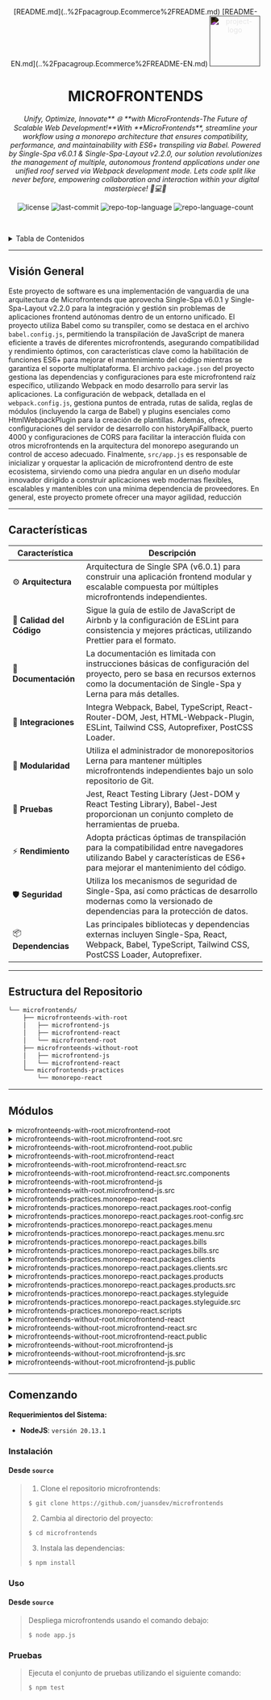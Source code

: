 <p align="center">[README.md](..%2Fpacagroup.Ecommerce%2FREADME.md)
[README-EN.md](..%2Fpacagroup.Ecommerce%2FREADME-EN.md)
  <img src="https://simpleicons.org/icons/react.svg" style="filter: invert(1)" width="100" alt="project-logo">
</p>
<p align="center">
    <h1 align="center">MICROFRONTENDS</h1>
</p>
<p align="center">
    <em>Unify, Optimize, Innovate** 🌐 **with MicroFrontends-The Future of Scalable Web Development!**With **MicroFrontends**, streamline your workflow using a monorepo architecture that ensures compatibility, performance, and maintainability with ES6+ transpiling via Babel. Powered by Single-Spa v6.0.1 & Single-Spa-Layout v2.2.0, our solution revolutionizes the management of multiple, autonomous frontend applications under one unified roof served via Webpack development mode. Lets code split like never before, empowering collaboration and interaction within your digital masterpiece! 🚀💻🚀</em>
</p>
<p align="center">
	<img src="https://img.shields.io/github/license/juansdev/microfrontends?style=default&logo=opensourceinitiative&logoColor=white&color=0080ff" alt="license">
	<img src="https://img.shields.io/github/last-commit/juansdev/microfrontends?style=default&logo=git&logoColor=white&color=0080ff" alt="last-commit">
	<img src="https://img.shields.io/github/languages/top/juansdev/microfrontends?style=default&color=0080ff" alt="repo-top-language">
	<img src="https://img.shields.io/github/languages/count/juansdev/microfrontends?style=default&color=0080ff" alt="repo-language-count">
<p>
<p align="center">
	<!-- default option, no dependency badges. -->
</p>

<br><!-- TABLE OF CONTENTS -->
<details>
  <summary>Tabla de Contenidos</summary><br>

- [ Visión General](#-visión-general)
- [ Características](#-características)
- [ Estructura del Repositorio](#-estructura-del-repositorio)
- [ Módulos](#-módulos)
- [ Comenzando](#-comenzando)
    - [ Instalación](#-instalación)
    - [ Uso](#-uso)
    - [ Pruebas](#-pruebas)
</details>
<hr>

##  Visión General

Este proyecto de software es una implementación de vanguardia de una arquitectura de Microfrontends que aprovecha Single-Spa v6.0.1 y Single-Spa-Layout v2.2.0 para la integración y gestión sin problemas de aplicaciones frontend autónomas dentro de un entorno unificado. El proyecto utiliza Babel como su transpiler, como se destaca en el archivo `babel.config.js`, permitiendo la transpilación de JavaScript de manera eficiente a través de diferentes microfrontends, asegurando compatibilidad y rendimiento óptimos, con características clave como la habilitación de funciones ES6+ para mejorar el mantenimiento del código mientras se garantiza el soporte multiplataforma. El archivo `package.json` del proyecto gestiona las dependencias y configuraciones para este microfrontend raíz específico, utilizando Webpack en modo desarrollo para servir las aplicaciones. La configuración de webpack, detallada en el `webpack.config.js`, gestiona puntos de entrada, rutas de salida, reglas de módulos (incluyendo la carga de Babel) y plugins esenciales como HtmlWebpackPlugin para la creación de plantillas. Además, ofrece configuraciones del servidor de desarrollo con historyApiFallback, puerto 4000 y configuraciones de CORS para facilitar la interacción fluida con otros microfrontends en la arquitectura del monorepo asegurando un control de acceso adecuado. Finalmente, `src/app.js` es responsable de inicializar y orquestar la aplicación de microfrontend dentro de este ecosistema, sirviendo como una piedra angular en un diseño modular innovador dirigido a construir aplicaciones web modernas flexibles, escalables y mantenibles con una mínima dependencia de proveedores. En general, este proyecto promete ofrecer una mayor agilidad, reducción

---

##  Características

| Característica     | Descripción                                                                                                                         |
|-------------------|-------------------------------------------------------------------------------------------------------------------------------------|
| ⚙️ **Arquitectura** | Arquitectura de Single SPA (v6.0.1) para construir una aplicación frontend modular y escalable compuesta por múltiples microfrontends independientes. |
| 🔩 **Calidad del Código** | Sigue la guía de estilo de JavaScript de Airbnb y la configuración de ESLint para consistencia y mejores prácticas, utilizando Prettier para el formato. |
| 📄 **Documentación** | La documentación es limitada con instrucciones básicas de configuración del proyecto, pero se basa en recursos externos como la documentación de Single-Spa y Lerna para más detalles. |
| 🔌 **Integraciones** | Integra Webpack, Babel, TypeScript, React-Router-DOM, Jest, HTML-Webpack-Plugin, ESLint, Tailwind CSS, Autoprefixer, PostCSS Loader. |
| 🧩 **Modularidad**  | Utiliza el administrador de monorepositorios Lerna para mantener múltiples microfrontends independientes bajo un solo repositorio de Git. |
| 🧪 **Pruebas**     | Jest, React Testing Library (Jest-DOM y React Testing Library), Babel-Jest proporcionan un conjunto completo de herramientas de prueba. |
| ⚡️ **Rendimiento** | Adopta prácticas óptimas de transpilación para la compatibilidad entre navegadores utilizando Babel y características de ES6+ para mejorar el mantenimiento del código. |
| 🛡️ **Seguridad**   | Utiliza los mecanismos de seguridad de Single-Spa, así como prácticas de desarrollo modernas como la versionado de dependencias para la protección de datos. |
| 📦 **Dependencias** | Las principales bibliotecas y dependencias externas incluyen Single-Spa, React, Webpack, Babel, TypeScript, Tailwind CSS, PostCSS Loader, Autoprefixer. |

---

##  Estructura del Repositorio

```sh
└── microfrontends/
    ├── microfronteends-with-root
    │   ├── microfrontend-js
    │   ├── microfrontend-react
    │   └── microfrontend-root
    ├── microfronteends-without-root
    │   ├── microfrontend-js
    │   └── microfrontend-react
    └── microfrontends-practices
        └── monorepo-react
```

---

##  Módulos

<details closed><summary>microfronteends-with-root.microfrontend-root</summary>

| Archivo                                                                                                                                        | Resumen                                                                                                                                                                                                                                                                                                                                                                                                                                                                                  |
| ---                                                                                                                                            | ---                                                                                                                                                                                                                                                                                                                                                                                                                                                                                      |
| [babel.config.js](https://github.com/juansdev/microfrontends/blob/master/microfronteends-with-root/microfrontend-root/babel.config.js)         | Optimiza y estandariza la transpilación de JavaScript en diferentes microfrontends, garantizando compatibilidad y rendimiento óptimo. Característica clave: habilita funciones ES6+, mejorando la mantenibilidad del código y asegurando compatibilidad entre navegadores.                                                                                                                                                                                                                                         |
| [package.json](https://github.com/juansdev/microfrontends/blob/master/microfronteends-with-root/microfrontend-root/package.json)               | Implementación de Single-Spa v6.0.1 y Single-Spa-Layout v2.2.0 para gestionar múltiples aplicaciones frontend autónomas en un entorno unificado, servidas a través de Webpack en modo desarrollo.                                                                                                                                                                                                                                                                                                   |
| [webpack.config.js](https://github.com/juansdev/microfrontends/blob/master/microfronteends-with-root/microfrontend-root/webpack.config.js)     | Configura webpack para un microfrontend con root usando JavaScript. Promueve la división de código gestionando el punto de entrada, la ruta de salida, las reglas del módulo (incluyendo la carga de Babel) y plugins como HtmlWebpackPlugin para la creación de plantillas. Utiliza la biblioteca externa single-spa. Proporciona configuraciones del servidor de desarrollo (historyApiFallback, puerto 4000 y configuración de CORS). Facilita la interacción fluida con otros microfrontends en la arquitectura monorepo asegurando el control adecuado de acceso. |

</details>

<details closed><summary>microfronteends-with-root.microfrontend-root.src</summary>

| Archivo                                                                                                                   | Resumen                                                                                                                                                                                                                                                                                                                                                    |
| ---                                                                                                                       | ---                                                                                                                                                                                                                                                                                                                                                        |
| [app.js](https://github.com/juansdev/microfrontends/blob/master/microfronteends-with-root/microfrontend-root/src/app.js)  | En esta arquitectura de microfrontends, el microfrontend-root inicializa su aplicación ensamblando sus partes constituyentes. El archivo app.js orquesta el registro y la carga de microaplicaciones secundarias (por ejemplo, microfrontend-js, microfrontend-react) utilizando Single-Spa y su diseño, asegurando una experiencia de integración y renderizado fluida. |

</details>

<details closed><summary>microfronteends-with-root.microfrontend-root.public</summary>

| Archivo                                                                                                                         | Resumen                                                                                                                                                                                                                                                                                                                                                                                                          |
| ---                                                                                                                             | ---                                                                                                                                                                                                                                                                                                                                                                                                              |
| [layout.html](https://github.com/juansdev/microfrontends/blob/master/microfronteends-with-root/microfrontend-root/public/layout.html) | Optimiza la navegación entre microfrontends dentro de una sola aplicación root. Empodera: Habilita la carga de appMicroFrontendJavascript para las rutas /bills y appMicroFrontendReact para las rutas /crm. Proporciona Fallback: Ofrece un mensaje de error cuando no se encuentra una ruta adecuada.                                                                                                                                     |
| [index.html](https://github.com/juansdev/microfrontends/blob/master/microfronteends-with-root/microfrontend-root/public/index.html)   | Inicializa una aplicación Multi-Frontend compuesta utilizando Single-SPA dentro de una estructura monorepo. La plantilla HTML configura las importaciones de systemjs, cargando microfrontends escritos en React y JavaScript a través de sus respectivos scripts principales (microfrontend-react y appMicroFrontendJavascript), con el componente Root renderizado en appMicroFrontendRoot, permitiendo una interacción fluida entre microservicios separados. |

</details>

<details closed><summary>microfronteends-with-root.microfrontend-react</summary>

| Archivo                                                                                                                                            | Resumen                                                                                                                                                                                                                                                                                                                                                                          |
| ---                                                                                                                                                 | ---                                                                                                                                                                                                                                                                                                                                                                              |
| [babel.config.js](https://github.com/juansdev/microfrontends/blob/master/microfronteends-with-root/microfrontend-react/babel.config.js)             | Configura Babel para el microfrontend-react, optimizándolo tanto para el entorno como para el uso de React dentro de la arquitectura monorepo. Esta configuración garantiza una compatibilidad fluida entre el microfrontend-react y otros componentes dentro del espacio de proyecto unificado.                                                                                                            |
| [package.json](https://github.com/juansdev/microfrontends/blob/master/microfronteends-with-root/microfrontend-react/package.json)                   | Construye y ejecuta una aplicación microfrontend con React que utiliza Single-Spa, Single-Spa-React y React Router DOM para construir y navegar a través de múltiples componentes React autónomos y escalables dentro de una sola aplicación root en el directorio Microfrontends With Root de nuestro repositorio.                                                                        |
| [webpack.config.js](https://github.com/juansdev/microfrontends/blob/master/microfronteends-with-root/microfrontend-react/webpack.config.js)         | En este repositorio microfrontends-with-root/microfrontend-react, se optimiza una configuración de Webpack (webpack.config.js). Configura el punto de entrada del proyecto, la ubicación de salida y libraryTarget como sistema. También integra la carga de componentes, transpilación con Babel, carga de CSS y configuración del servidor para crear una aplicación modular React dentro de la arquitectura monorepo. |

</details>

<details closed><summary>microfronteends-with-root.microfrontend-react.src</summary>

| Archivo                                                                                                                            | Resumen                                                                                                                                                                                                                                                                                                    |
| ---                                                                                                                                | ---                                                                                                                                                                                                                                                                                                        |
| [style.css](https://github.com/juansdev/microfrontends/blob/master/microfronteends-with-root/microfrontend-react/src/style.css)    | Estilos de paneles CRI-verde cruciales en microfrontends React, armonizando el diseño dentro de la arquitectura raíz del proyecto.                                                                                                                                                                         |
| [Root.jsx](https://github.com/juansdev/microfrontends/blob/master/microfronteends-with-root/microfrontend-react/src/Root.jsx)      | Incorpora la arquitectura React dentro de un entorno root compartido para MicroFrontends. Proporciona navegación y gestión para tres componentes separados (Panel, Client, Search) específicos del módulo CRM, aprovechando funcionalidades de JavaScript mediante la integración con un módulo JavaScript complementario. |
| [app.js](https://github.com/juansdev/microfrontends/blob/master/microfronteends-with-root/microfrontend-react/src/app.js)          | Facilita microfrontends con root para aplicaciones React dentro de un repositorio compartido. Utiliza Single SPA para inicializar y gestionar dinámicamente componentes utilizando el componente Root especificado mientras captura y presenta errores de manera elegante, fomentando una arquitectura de software flexible y modular.           |

</details>

<details closed><summary>microfronteends-with-root.microfrontend-react.src.components</summary>

| Archivo                                                                                                                                                           | Resumen                                                                                                                                                                                                                                                                                                                                                                     |
| ---                                                                                                                                                               | ---                                                                                                                                                                                                                                                                                                                                                                         |
| [componentClient.jsx](https://github.com/juansdev/microfrontends/blob/master/microfronteends-with-root/microfrontend-react/src/components/componentClient.jsx)    | Potencia aplicaciones React dentro de la estructura de MicroFrontends con un componente reutilizable. La exportación componentClient sirve como bloque de construcción para componentes del lado del cliente en múltiples microservicios, fomentando la comunicación e interacción fluida.                                                                                                                |
| [componentPanel.jsx](https://github.com/juansdev/microfrontends/blob/master/microfronteends-with-root/microfrontend-react/src/components/componentPanel.jsx)      | Microfrontend basado en React con Root (microfronteends-with-root/microfrontend-react). Mejora la interfaz de usuario con el Componente Panel (componentPanel()), un bloque de construcción dentro de la arquitectura de diseño de microfrontends padre, fomentando la escalabilidad modular y la integración optimizada.                                                                             |
| [componentSearch.jsx](https://github.com/juansdev/microfrontends/blob/master/microfronteends-with-root/microfrontend-react/src/components/componentSearch.jsx)    | Acelera la funcionalidad de búsqueda para la interfaz de usuario de un microfrontend utilizando React. En la arquitectura microfrontends-with-root, este componente simple contribuye a proporcionar interacciones fluidas entre las subcomponentes microfrontend-js y microfrontend-react, mejorando la eficiencia general en nuestra estructura de aplicación frontend modular. |

</details>

<details closed><summary>microfronteends-with-root.microfrontend-js</summary>

| Archivo                                                                                                                                         | Resumen                                                                                                                                                                                                                                                                                                  |
| ---                                                                                                                                              | ---                                                                                                                                                                                                                                                                                                      |
| [babel.config.js](https://github.com/juansdev/microfrontends/blob/master/microfronteends-with-root/microfrontend-js/babel.config.js)            | Configura Babel para microfrontend-js en el proyecto `microfronteends-with-root`, asegurando compatibilidad con diversos entornos de navegador mediante el uso de preset env. Optimiza y transforma el código JavaScript antes de ser empaquetado o servido.                                                             |
| [package.json](https://github.com/juansdev/microfrontends/blob/master/microfronteends-with-root/microfrontend-js/package.json)                  | Compila y sirve el microservicio microfrontend-js dentro de una arquitectura multifrontend utilizando Webpack, Single-SPA y herramientas de desarrollo relacionadas. Asegura una integración fluida con otros servicios frontend, facilitando el desarrollo de aplicaciones modulares en una configuración root habilitada.                  |
| [webpack.config.js](https://github.com/juans

dev/microfrontends/blob/master/microfronteends-with-root/microfrontend-js/webpack.config.js)        | Microfrontend-JS dentro de la Arquitectura Rooted. Garantiza una creación fluida de paquetes JavaScript, mediante Babel-Loader, para la entrada de la aplicación en src/app.js. Externaliza la dependencia single-spa y soporta el acceso cross-origin. Sirve la salida empaquetada desde la carpeta dist en el puerto 4001 con History Fallback habilitado. |

</details>

<details closed><summary>microfronteends-with-root.microfrontend-js.src</summary>

| Archivo                                                                                                                     | Resumen                                                                                                                                                                                                                                                                                                        |
| ---                                                                                                                         | ---                                                                                                                                                                                                                                                                                                            |
| [app.js](https://github.com/juansdev/microfrontends/blob/master/microfronteends-with-root/microfrontend-js/src/app.js)      | Gestiona y renderiza un microfrontend utilizando JavaScript dentro de una aplicación root en una arquitectura multi-microfrontends. Proporciona una función de inicio y de montaje/desmontaje para facilitar la comunicación entre el contenedor y el componente incrustado, así como una función separada que calcula cuadrados. |

</details>

<details closed><summary>microfrontends-practices.monorepo-react</summary>

| Archivo                                                                                                                       | Resumen                                                                                                                                                                                                                                                                                                                                                                                  |
| ---                                                                                                                           | ---                                                                                                                                                                                                                                                                                                                                                                                      |
| [lerna.json](https://github.com/juansdev/microfrontends/blob/master/microfrontends-practices/monorepo-react/lerna.json)      | Potencia **monorepo-react** implementando la gestión del flujo de trabajo con Lerna. Esto fomenta la escalabilidad del proyecto y el manejo eficiente de dependencias dentro de este repositorio único, asegurando consistencia en múltiples proyectos de microfrontends como microfrontend-js, microfrontend-react y más.                                                                                      |
| [package.json](https://github.com/juansdev/microfrontends/blob/master/microfrontends-practices/monorepo-react/package.json)  | Este paquete `monorepo-react` supervisa múltiples microfrontends React dentro de un entorno compartido en el repositorio principal, asegurando una coordinación y escalabilidad sin problemas. Lerna gestiona las dependencias y facilita la configuración optimizada. Las funciones clave incluyen iniciar el servidor de desarrollo mediante el script start y gestionar la arquitectura general con el script architecture. |

</details>

<details closed><summary>microfrontends-practices.monorepo-react.packages.root-config</summary>

| Archivo                                                                                                                                                        | Resumen                                                                                                                                                                                                                                                                                                                                                                                                        |
| ---                                                                                                                                                             | ---                                                                                                                                                                                                                                                                                                                                                                                                            |
| [package.json](https://github.com/juansdev/microfrontends/blob/master/microfrontends-practices/monorepo-react/packages/root-config/package.json)               | En el repositorio `microfrontends-practices`, el paquete root config para `monorepo-react` está configurado con webpack, Babel y TypeScript. Esto permite la configuración lista para producción necesaria para ejecutar un Micro Frontend Root utilizando Single SPA, mejorando la escalabilidad y modularidad de los proyectos.                                                                                                    |
| [.prettierignore](https://github.com/juansdev/microfrontends/blob/master/microfrontends-practices/monorepo-react/packages/root-config/.prettierignore)         | Esta configuración del paquete `monorepo-react` en el repositorio garantiza la consistencia al ignorar ciertos archivos durante el formato de código (`.prettierignore`). También gestiona dependencias a través de `yarn.lock`, `package-lock.json` y `pnpm-lock.yaml`. Además, contiene una `LICENSE`, registros de errores y maneja archivos de plantilla como EJS, carpetas dist, informes de cobertura y artefactos generados. |
| [babel.config.json](https://github.com/juansdev/microfrontends/blob/master/microfrontends-practices/monorepo-react/packages/root-config/babel.config.json)     | Configura Babel para proyectos TypeScript dentro del paquete monorepo-react en la carpeta microfrontends-practices. Al optimizar el proceso de transformación de JavaScript, esta configuración garantiza un desarrollo consistente en diferentes entornos, mejorando la calidad general del software.                                                                                                                           |
| [tsconfig.json](https://github.com/juansdev/microfrontends/blob/master/microfrontends-practices/monorepo-react/packages/root-config/tsconfig.json)             | Configura la raíz de microfrontend en el proyecto monorepo React. El archivo `tsconfig.json` mapea las fuentes esenciales (por ejemplo, `sales-root-config.ts`) para compilar, extiende configuraciones estándar y excluye archivos de prueba para una experiencia de desarrollo más fluida dentro de la arquitectura unificada del proyecto.                                                                                                                     |
| [webpack.config.js](https://github.com/juansdev/microfrontends/blob/master/microfrontends-practices/monorepo-react/packages/root-config/webpack.config.js)     | Personaliza la configuración de webpack para el microfrontend-react que aprovecha la arquitectura SingleSpa. La configuración mejora la plantilla index.ejs del proyecto basada en variables de entorno y genera los metadatos esenciales requeridos por el sistema más grande, facilitando la integración sin problemas dentro de la aplicación monolítica.                                                                                |
| [.eslintrc](https://github.com/juansdev/microfrontends/blob/master/microfrontends-practices/monorepo-react/packages/root-config/.eslintrc)                     | En el proyecto monorepo-react, este archivo de configuración ESLint optimiza las prácticas de codificación dentro del paquete root. Hace cumplir reglas esenciales de TypeScript y sigue las pautas de formato de Prettier, garantizando una estructura de código consistente en todo el proyecto para mejorar la mantenibilidad y colaboración.                                                                                                  |

</details>

<details closed><summary>microfrontends-practices.monorepo-react.packages.root-config.src</summary>

| Archivo                                                                                                                                                                          | Resumen                                                                                                                                                                                                                                                                                                                         |
| ---                                                                                                                                                                              | ---                                                                                                                                                                                                                                                                                                                             |
| [microfrontend-layout.html](https://github.com/juansdev/microfrontends/blob/master/microfrontends-practices/monorepo-react/packages/root-config/src/microfrontend-layout.html)    | Gestiona el diseño para una aplicación de ventas basada en micro frontends construida con arquitectura de monorepo. Esta plantilla HTML configura múltiples módulos (@sales/menu, @sales/clients, @sales/bills y @sales/products) para la navegación y visualización de contenido dentro de una estructura de Single Spa Router.                                    |
| [index.ejs](https://github.com/juansdev/microfrontends/blob/master/microfrontends-practices/monorepo-react/packages/root-config/src/index.ejs)                                   | Configura un monorepo basado en React para construir micro frontends de múltiples raíces. Esta plantilla inicializa recursos clave incluyendo la estructura HTML, política CSP, mapas de importación y scripting de systemJS para una carga eficiente de la aplicación y adaptación del entorno de ejecución.                                                        |
| [sales-root-config.ts](https://github.com/juansdev/microfrontends/blob/master/microfrontends-practices/monorepo-react/packages/root-config/src/sales-root-config.ts)             | En este archivo, iniciamos y gestionamos micro frontends dentro de un solo proyecto React, adhiriéndonos a la estructura de monorepo. Utiliza la biblioteca single-spa para registrar, activar y conectar varias micro aplicaciones con sus respectivas rutas en un diseño compartido, mejorando la flexibilidad y mantenibilidad de la aplicación.                        |
| [declarations.d.ts](https://github.com/juansdev/microfrontends/blob/master/microfrontends-practices/monorepo-react/packages/root-config/src/declarations.d.ts)                   | Las declaraciones de TypeScript en `monorepo-react/packages/root-config/src/declarations.d.ts` permiten la integración sin problemas de varios tipos de medios (HTML, imágenes y SVGs) dentro del monorepo, promoviendo la flexibilidad y modularidad a lo largo de las prácticas de micro frontends en la arquitectura del proyecto.                                     |

</details>

<details closed><summary>microfrontends-practices.monorepo-react.packages.menu</summary>

| Archivo                                                                                                                                                 | Resumen                                                                                                                                                                                                                                                                                                                                                                                    |
| ---                                                                                                                                                     | ---                                                                                                                                                                                                                                                                                                                                                                                        |
| [package.json](https://github.com/juansdev/microfrontends/blob/master/microfrontends-practices/monorepo-react/packages/menu/package.json)               | En el proyecto `microfrontends-practices/monorepo-react`, el archivo `package.json` para el paquete del menú configura varios scripts de construcción y desarrollo para su aplicación React. Soporta Webpack, Babel, TypeScript, ESLint, pruebas con Jest y formateo de código con Prettier. Este paquete utiliza Single-Spa React para funcionar como un microfrontend independiente.                                   |
| [jest.config.js](https://github.com/juansdev/microfrontends/blob/master/microfrontends-practices/monorepo-react/packages/menu/jest.config.js)           | La configuración de `microfrontends-practices/monorepo-react/packages/menu/jest.config.js` establece el entorno de pruebas para los componentes React, utilizando Jest y Babel-Jest transformer, asegurando pruebas consistentes y eficientes dentro de la arquitectura de microfrontend.                                                                                                          |
| [.prettierignore](https://github.com/juansdev/microfrontends/blob/master/microfrontends-practices/monorepo-react/packages/menu/.prettierignore)         | Este paquete `monorepo-react` dentro del repositorio `microfrontends-practices` asegura un estilo de código consistente en todo el proyecto, utilizando Prettier con su archivo de exclusión específico, gestionando dependencias (`yarn.lock`, `package-lock.json`, `pnpm-lock.yaml`) y manejando registros de errores durante las instalaciones. Además, compila el código (carpeta `dist`) y proporciona informes de cobertura de pruebas. |
| [babel.config.json](https://github.com/juansdev/microfrontends/blob/master/microfrontends-practices/monorepo-react/packages/menu/babel.config.json)     | Unifica las transformaciones del entorno de TypeScript y React para una compilación consistente. Habilita ES Modules para importaciones más limpias entre paquetes e introduce ajustes para objetivos de prueba que se ejecutan en el nodo actual.                                                                                                                                                                              |
| [tsconfig.json](https://github.com/juansdev/microfrontends/blob/master/microfrontends-practices/monorepo-react/packages/menu/tsconfig.json)             | Configura un paquete de microfrontend basado en React en la arquitectura de monorepo, optimizado para la implementación de single-spa. El `tsconfig.json` proporcionado se centra en el componente de menú (sales-menu.tsx) para asegurar una compilación eficiente y una estructura de distribución adecuada, apoyando el desarrollo colaborativo y escalable de React.                                                           |
| [webpack.config.js](https://github.com/juansdev/microfrontends/blob/master/microfrontends-practices/monorepo-react/packages/menu/webpack.config.js)     | Simplifica la configuración para el microfrontend de Sales Menu en el proyecto monorepo-React. Esta configuración de webpack permite que el servicio opere de manera independiente a través de Single SPA y de manera segura a través de HTTPS en el puerto 5003. Las dependencias externas están aisladas, asegurando una interoperabilidad limpia con otros módulos.                                                   |
| [.eslintrc](https://github.com/juansdev/microfrontends/blob/master/microfrontends-practices/monorepo-react/packages/menu/.eslintrc)                     | Optimiza la calidad del código dentro del paquete monorepo-react del repositorio microfrontends-practices. Este archivo de configuración asegura la adherencia a estándares cruciales de React y TypeScript mediante la extensión de linters existentes, promoviendo prácticas de codificación mantenibles y consistentes en todo el proyecto.                                                |

</details>

<details closed><summary>microfrontends-practices.monorepo-react.packages.menu.src</summary>

| Archivo                                                                                                                                                                 | Resumen                                                                                                                                                                                                                                                                                                                                                                                                                                                       |
| ---                                                                                                                                                                     | ---                                                                                                                                                                                                                                                                                                                                                                                                                                                           |
| [sales-menu.tsx](https://github.com/juansdev/microfrontends/blob/master/microfrontends-practices/monorepo-react/packages/menu/src/sales-menu.tsx)                       | En el proyecto monolítico React monorepo-react, este archivo TypeScript exporta una configuración para un microfrontend llamado sales-menu. La implementación utiliza la biblioteca Single SPA React, creando un punto de entrada para un componente UI reutilizable, componible y manejable de forma independiente que se integra en la aplicación más grande. Esta arquitectura permite un desarrollo simplificado de microfrontends individuales sin comprometer la modularidad o escalabilidad.  |
| [root.component.tsx](https://github.com/juansdev/microfrontends/blob/master/microfrontends-practices/monorepo-react/packages/menu/src/root.component.tsx)               | En el proyecto monorepo-react del repositorio microfrontends-practices, el archivo root.component.tsx sirve como contenedor para componentes individuales. Valida y monta cada componente pasado, asegurando una integración sin problemas dentro de la arquitectura de la aplicación más grande, devolviendo props.name is mounted! como mensaje de visualización.                                                                                                                                       |
| [root.component.test.tsx](https://github.com/juansdev/microfrontends/blob/master/microfrontends-practices/monorepo-react/packages/menu/src/root.component.test.tsx)     | En el proyecto monorepo-react dentro de la carpeta microfrontends-practices, este archivo de prueba verifica el componente Root en el paquete de menú. Afirma que cuando se renderiza el componente Root, se agrega correctamente su nombre al documento, asegurando una integración adecuada con la arquitectura más grande de microfrontends.                                                                                                                                                          |
| [declarations.d.ts](https://github.com/juansdev/microfrontends/blob/master/microfrontends-practices/monorepo-react/packages/menu/src/declarations.d.ts)                 | En el proyecto `monorepo-react`, este archivo TypeScript define tipos para varios formatos de imágenes y HTML, permitiendo la fácil importación de estos activos como cadenas. Esto promueve la reutilización y la modularidad dentro de la arquitectura del repositorio más grande.                                                                                                                                                                             |

</details>

<details closed><summary>microfrontends-practices.monorepo-react.packages.bills</summary>

| Archivo                                                                                                                                                 | Resumen                                                                                                                                                                                                                                                                                                                                                                                                                       |
| ---                                                                                                                                                      | ---                                                                                                                                                                                                                                                                                                                                                                                                                           |
| [package.json](https://github.com/juansdev/microfrontends/blob/master/microfrontends-practices/monorepo-react/packages/bills/package.json)               | Gestiona la aplicación React dentro de monorepo-React, proporcionando funcionalidad de facturación de ventas. Mejora el rendimiento con scripts de construcción de Webpack para múltiples entornos, incluyendo modos de producción y desarrollo. Utiliza TypeScript para asegurar una tipificación fuerte en todo su ecosistema de dependencias, facilitando una integración sin problemas en arquitecturas más grandes de Single-Spa.                                                                    |
| [jest.config.js](https://github.com/juansdev/microfrontends/blob/master/microfrontends-practices/monore

po-react/packages/bills/jest.config.js)           | Configura el entorno de pruebas para la aplicación de facturación dentro del proyecto monorepo-react, utilizando Jest. Permite la prueba de componentes React y el manejo de activos como imágenes SVG, asegurando la calidad del código y la funcionalidad en la arquitectura de microfrontend más grande.                                                                                                                                                          |
| [.prettierignore](https://github.com/juansdev/microfrontends/blob/master/microfrontends-practices/monorepo-react/packages/bills/.prettierignore)         | Este archivo `prettierignore` en el paquete de facturación de monorepo-react asegura la adherencia a prácticas de formateo de código consistente, gestionando excepciones específicas como archivos de dependencias (`yarn.lock`, `package-lock.json`) y salidas de compilación (`dist/`). Facilita un desarrollo más limpio y coherente en todo el proyecto de microfrontends, proporcionando informes claros y registros de errores.                                           |
| [babel.config.json](https://github.com/juansdev/microfrontends/blob/master/microfrontends-practices/monorepo-react/packages/bills/babel.config.json)     | Facilita la configuración de la aplicación de facturación en `monorepo-react`. Admite la compilación de JavaScript moderno y JSX con compatibilidad de navegador optimizada, permitiendo una integración fluida con el ecosistema de Single-Spa y asegurando la interoperabilidad en múltiples micro frontends.                                                                                                                                                  |
| [tsconfig.json](https://github.com/juansdev/microfrontends/blob/master/microfrontends-practices/monorepo-react/packages/bills/tsconfig.json)             | Optimiza la configuración TypeScript para el componente de facturación en el monorepo-react. Permite una integración sin problemas con otros micro frontends mediante single-spa, definiendo rutas de compilación específicas y configurando la estructura del proyecto para una implementación eficiente.                                                                                                                                                        |
| [webpack.config.js](https://github.com/juansdev/microfrontends/blob/master/microfrontends-practices/monorepo-react/packages/bills/webpack.config.js)     | Simplifica la configuración de la aplicación de facturación dentro del monorepo-react, asegurando una integración limpia con otras micro aplicaciones. Utiliza Single-Spa y Webpack Module Federation para exponer los microfrontends de manera eficiente, gestionando las dependencias externas y optimizando el rendimiento y la seguridad de la aplicación.                                                                                                   |
| [.eslintrc](https://github.com/juansdev/microfrontends/blob/master/microfrontends-practices/monorepo-react/packages/bills/.eslintrc)                     | Configura ESLint para el paquete de facturación dentro del monorepo-react. Extiende las reglas de linters recomendadas para React y TypeScript, asegurando un estilo de código limpio y consistente, mejorando la calidad del código y facilitando la colaboración dentro del proyecto de microfrontends.                                                                                                                |

</details>

<details closed><summary>microfrontends-practices.monorepo-react.packages.bills.src</summary>

| Archivo                                                                                                                                                                         | Resumen                                                                                                                                                                                                                                                                                                                                                                     |
| ---                                                                                                                                                                             | ---                                                                                                                                                                                                                                                                                                                                                                         |
| [sales-bills.tsx](https://github.com/juansdev/microfrontends/blob/master/microfrontends-practices/monorepo-react/packages/bills/src/sales-bills.tsx)                            | Este archivo exporta una configuración para un microfrontend de ventas llamado `sales-bills` dentro del proyecto monorepo-react. Implementa la biblioteca Single SPA React para crear un componente UI independiente y componible, mejorando la modularidad y mantenibilidad de la aplicación más grande.                                                                                                            |
| [root.component.tsx](https://github.com/juansdev/microfrontends/blob/master/microfrontends-practices/monorepo-react/packages/bills/src/root.component.tsx)                      | Sirve como punto de entrada para la aplicación de facturación en el monorepo-react. Implementa y monta componentes de facturación específicos, asegurando su integración adecuada en la arquitectura general de microfrontends, proporcionando una visualización clara con el mensaje: props.name is mounted!.                                                                                                    |
| [root.component.test.tsx](https://github.com/juansdev/microfrontends/blob/master/microfrontends-practices/monorepo-react/packages/bills/src/root.component.test.tsx)            | Verifica que el componente Root de facturación se monte correctamente dentro de la aplicación más grande, asegurando la integración y el funcionamiento adecuados.                                                                                                                                                                                                           |
| [declarations.d.ts](https://github.com/juansdev/microfrontends/blob/master/microfrontends-practices/monorepo-react/packages/bills/src/declarations.d.ts)                        | Define tipos personalizados para recursos HTML y de imágenes utilizados en la aplicación de facturación, facilitando su importación y uso en el proyecto de TypeScript, promoviendo una mayor modularidad y reutilización de componentes.                                                                                                                                  |

</details>

<details closed><summary>microfrontends-practices.monorepo-react.packages.clients</summary>

| Archivo                                                                                                                                                     | Resumen                                                                                                                                                                                                                                                                                                                                                                                    |
| ---                                                                                                                                                         | ---                                                                                                                                                                                                                                                                                                                                                                                        |
| [package.json](https://github.com/juansdev/microfrontends/blob/master/microfrontends-practices/monorepo-react/packages/clients/package.json)               | Facilita el desarrollo y la integración de la aplicación de gestión de clientes en la arquitectura de microfrontends. Define scripts clave para construcción, pruebas y formateo de código, utilizando Webpack, Babel, ESLint y Prettier para asegurar una experiencia de desarrollo cohesiva y mantenible.                                                                                                                        |
| [jest.config.js](https://github.com/juansdev/microfrontends/blob/master/microfrontends-practices/monorepo-react/packages/clients/jest.config.js)           | Configura el entorno de pruebas para la aplicación de clientes en el monorepo-react. Utiliza Jest para ejecutar pruebas de componentes React, asegurando la calidad del código y la funcionalidad dentro de la arquitectura de microfrontend más grande.                                                                                                                                    |
| [.prettierignore](https://github.com/juansdev/microfrontends/blob/master/microfrontends-practices/monorepo-react/packages/clients/.prettierignore)         | Este archivo `prettierignore` en el paquete de gestión de clientes asegura la consistencia en el formateo de código al gestionar excepciones específicas, como archivos de dependencias y salidas de compilación. Facilita un desarrollo más limpio y coherente en todo el proyecto de microfrontends, mejorando la colaboración y mantenibilidad del código.                                       |
| [babel.config.json](https://github.com/juansdev/microfrontends/blob/master/microfrontends-practices/monorepo-react/packages/clients/babel.config.json)     | Proporciona una configuración de Babel para compilar la aplicación de clientes en el monorepo-react. Habilita el soporte para JavaScript moderno y JSX, optimizando la compatibilidad del navegador y permitiendo una integración fluida con otras micro aplicaciones dentro del ecosistema Single-Spa.                                                                                  |
| [tsconfig.json](https://github.com/juansdev/microfrontends/blob/master/microfrontends-practices/monorepo-react/packages/clients/tsconfig.json)             | Configura TypeScript para la aplicación de clientes en el monorepo-react. Define rutas de compilación y configuraciones específicas que aseguran una integración sin problemas con otros micro frontends, mejorando la mantenibilidad y escalabilidad del proyecto.                                                                                                                        |
| [webpack.config.js](https://github.com/juansdev/microfrontends/blob/master/microfrontends-practices/monorepo-react/packages/clients/webpack.config.js)     | Simplifica la configuración de Webpack para la aplicación de clientes en el monorepo-react. Utiliza Single-Spa y Webpack Module Federation para exponer los microfrontends de manera eficiente, gestionando las dependencias externas y optimizando el rendimiento y la seguridad de la aplicación.                                                                                       |
| [.eslintrc](https://github.com/juansdev/microfrontends/blob/master/microfrontends-practices/monorepo-react/packages/clients/.eslintrc)                     | Configura ESLint para el paquete de gestión de clientes dentro del monorepo-react. Extiende las reglas de linters recomendadas para React y TypeScript, asegurando un estilo de código limpio y consistente, mejorando la calidad del código y facilitando la colaboración dentro del proyecto de microfrontends.                                                                        |

</details>

<details closed><summary>microfrontends-practices.monorepo-react.packages.clients.src</summary>

| Archivo                                                                                                                                                                     | Resumen                                                                                                                                                                                                                                                                                                                                                                                     |
| ---                                                                                                                                                                         | ---                                                                                                                                                                                                                                                                                                                                                                                         |
| [root.component.tsx](https://github.com/juansdev/microfrontends/blob/master/microfrontends-practices/monorepo-react/packages/clients/src/root.component.tsx)               | En este componente de React, la función `Root` sirve como contenedor dentro del microfrontend monolítico monorepo-react, parte de nuestro repositorio Microfrontends Practices. Valida y renderiza componentes hijos, indicando su montaje exitoso en la estructura general de la aplicación.                                                                                                             |
| [root.component.test.tsx](https://github.com/juansdev/microfrontends/blob/master/microfrontends-practices/monorepo-react/packages/clients/src/root.component.test.tsx)     | El archivo root.component.test.tsx dentro del paquete monorepo-react sirve para validar el componente Root en acción, asegurando su presencia e integración exitosa en un documento anfitrión en la arquitectura de prácticas de microfrontend de una aplicación React.                                                                                                                       |
| [sales-clients.tsx](https://github.com/juansdev/microfrontends/blob/master/microfrontends-practices/monorepo-react/packages/clients/src/sales-clients.tsx)                  | Desarrolla la gestión de límites de errores para un microfrontend dentro del proyecto monorepo-react. Este archivo asegura un manejo y recuperación graciosa durante los ciclos de vida de la aplicación al personalizar el límite de error raíz.                                                                                                                                        |
| [declarations.d.ts](https://github.com/juansdev/microfrontends/blob/master/microfrontends-practices/monorepo-react/packages/clients/src/declarations.d.ts)                  | En el proyecto `monorepo-react` dentro de `microfrontends-practices`, este archivo de declaración de TypeScript permite la importación y utilización de varios formatos de archivos de imagen y HTML sin necesidad de extensiones de archivo explícitas, agilizando la integración de contenido multimedia a través de los paquetes.                                                     |

</details>

<details closed><summary>microfrontends-practices.monorepo-react.packages.products</summary>

| Archivo                                                                                                                                                                    | Resumen                                                                                                                                                                                                                                                                                                                                                                                    |
| ---                                                                                                                                                                        | ---                                                                                                                                                                                                                                                                                                                                                                                        |
| [package.json](https://github.com/juansdev/microfrontends/blob/master/microfrontends-practices/monorepo-react/packages/products/package.json)                             | Construye un paquete Microfrontend de React llamado products dentro de la arquitectura monorepo. Este microfrontend aprovecha TypeScript y Webpack para agilizar los flujos de trabajo de producción y desarrollo, admitiendo tanto configuraciones de single-spa como autónomas, asegurando la compatibilidad con bibliotecas esenciales como React. Los scripts incluidos promueven las mejores prácticas para linting, pruebas y formateo para mantener la calidad y eficiencia del código. |
| [jest.config.js](https://github.com/juansdev/microfrontends/blob/master/microfrontends-practices/monorepo-react/packages/products/jest.config.js)                         | Mejora las pruebas unitarias para el paquete Products dentro del proyecto monorepo-react en el repositorio microfrontends-practices. Esta configuración optimiza los archivos JavaScript y TypeScript usando Babel, asegura la compatibilidad con el entorno jsdom, mapea las dependencias de los módulos y utiliza los ayudantes de la biblioteca de pruebas para simular el DOM durante las pruebas.                                        |
| [.prettierignore](https://github.com/juansdev/microfrontends/blob/master/microfrontends-practices/monorepo-react/packages/products/.prettierignore)                       | Optimiza el desarrollo del paquete monorepo-react dentro de la carpeta microfrontends-practices al definir archivos excluidos, dependencias de versión y registros de errores usando .gitignore, yarn.lock y yarn-error.log respectivamente. Optimiza el almacenamiento con el directorio dist, la cobertura de pruebas y gestiona los bloqueos de pnpm en el pnpm-lock.yaml. Asegura la consistencia del formato de código a través del archivo .prettierignore.      |
| [babel.config.json](https://github.com/juansdev/microfrontends/blob/master/microfrontends-practices/monorepo-react/packages/products/babel.config.json)                   | Configura la aplicación React basada en TypeScript dentro de la práctica de monorepo de arquitectura de microfrontend. Optimiza para módulos ES, habilita el runtime automático para componentes React y apunta al entorno actual de node para propósitos de prueba. Asegurando un desarrollo, compatibilidad y mantenibilidad sin problemas a través de múltiples microfrontends en esta estructura de repositorio.                          |
| [tsconfig.json](https://github.com/juansdev/microfrontends/blob/master/microfrontends-practices/monorepo-react/packages/products/tsconfig.json)                           | La configuración de código presentada en el archivo `microfrontends-practices/monorepo-react/packages/products/tsconfig.json` agiliza la compilación de TypeScript dentro del microfrontend Products de la aplicación Monorepo React. Esto asegura una generación consistente y eficiente de directorios de JavaScript y declaración para componentes React, enfocándose específicamente en productos de ventas, mejorando la mantenibilidad y escalabilidad del código dentro de la arquitectura de múltiples paquetes. |
| [webpack.config.js](https://github.com/juansdev/microfrontends/blob/master/microfrontends-practices/monorepo-react/packages/products/webpack.config.js)                   | Configura webpack para el microfrontend Products en el proyecto monorepo-react dentro del repositorio microfrontends-practices. Optimiza el servidor de desarrollo (puerto 5004), encapsula las dependencias y genera el archivo main.js en la carpeta dist, siguiendo las directrices de Single SPA React TS del proyecto sales Products.                                                                                           |
| [.eslintrc](https://github.com/juansdev/microfrontends/blob/master/microfrontends-practices/monorepo-react/packages/products/.eslintrc)                                   | Guía la configuración de ESLint para el paquete monorepo-react dentro del microfrontend products, asegurando consistencia y cumplimiento con las mejores prácticas de React/TypeScript. Mejora la eficiencia del desarrollo mientras se adhieren a las recomendaciones de Prettier. Mejora la mantenibilidad de este componente crucial de nuestra estructura de repositorio modular.                                                                                                                                     |

</details>

<details closed><summary>microfrontends-practices.monorepo-react.packages.products.src</summary>

| Archivo                                                                                                                                                                    | Resumen                                                                                                                                                                                                                                                                                                                                                                                    |
| ---                                                                                                                                                                        | ---                                                                                                                                                                                                                                                                                                                                                                                        |
| [sales-products.tsx](https://github.com/juansdev/microfrontends/blob/master/microfrontends-practices/monorepo-react/packages/products/src/sales-products.tsx)             | Amplía la integración de React dentro de la aplicación monorepo-react del repositorio microfrontends-practices. El archivo products/src/sales-products.tsx define y configura el ciclo de vida (bootstrap, mount, unmount) para un componente React impulsado por single-spa-react (Root.component). Esta configuración fomenta la integración eficiente de microservicios dentro de la estructura de la aplicación monolítica.                    |
| [root.component.tsx](https://github.com/juansdev/microfrontends/blob/master/microfrontends-practices/monorepo-react/packages/products/src/root.component.tsx)             | Navega a través del monorepo Microfrontend Practices (monorepo-react), específicamente enfocado en el paquete `products`. El archivo Root.component.tsx sirve como el punto de montaje para mostrar productos dentro de este microfrontend. Configura una sección para indicar la carga exitosa, asegurando una integración fluida del módulo de productos en la arquitectura de la aplicación más grande.                     |
| [root.component.test.tsx](https://github.com/juansdev/microfrontends/blob/master/microfrontends-practices/monorepo-react/packages/products/src/root.component.test.tsx)   | En este archivo de prueba de React dentro del paquete monorepo-react del repositorio microfrontends-practices, probamos la correcta integración del componente Root en el Documento. Al renderizar y examinar la salida de texto, validamos el montaje exitoso del root del microfrontend Testapp. Esto asegura una funcionalidad fluida en la arquitectura más grande de múltiples microfrontends.                      |
| [declarations.d.ts](https://github.com/juansdev/microfrontends/blob/master/microfrontends-practices/monorepo-react/packages/products/src/declarations.d.ts)               | En este archivo de declaración de TypeScript (`declarations.d.ts`) dentro del repositorio `microfrontends-practices/monorepo-react`, se definen varios formatos de imagen como importaciones de cadena. Esto simplifica y estandariza el proceso de importación de imágenes en diferentes formatos a través del proyecto, contribuyendo a una experiencia de desarrollo consistente y manejable.                                            |

</details>

<details closed><summary>microfrontends-practices.monorepo-react.packages.styleguide</summary>

| Archivo                                                                                                                                                                     | Resumen                                                                                                                                                                                                                                                                                                                                                                                    |
| ---                                                                                                                                                                         | ---                                                                                                                                                                                                                                                                                                                                                                                        |
| [package.json](https://github.com/juansdev/microfrontends/blob/master/microfrontends-practices/monorepo-react/packages/styleguide/package.json)                             | Administra y construye un paquete de Style Guide dentro del repositorio de prácticas microfrontend Monorepo

-React. Aprovecha Webpack para el servidor de producción y desarrollo, TypeScript, pruebas Jest, ESLint con formato Prettier, PostCSS para el estilo y el framework Single Spa para facilitar la integración.                                                                        |
| [jest.config.js](https://github.com/juansdev/microfrontends/blob/master/microfrontends-practices/monorepo-react/packages/styleguide/jest.config.js)                         | Acelera las pruebas de extremo a extremo para los componentes de React dentro de un solo proyecto monorepo, asegurando una colaboración fluida y un desarrollo coherente a través de los paquetes, utilizando los archivos de configuración especificados y los mapeos de módulos en Jest.                                                                                                                                             |
| [tailwind.config.js](https://github.com/juansdev/microfrontends/blob/master/microfrontends-practices/monorepo-react/packages/styleguide/tailwind.config.js)                 | Este archivo tailwind.config.js armoniza el estilo a través de los microfrontends dentro del proyecto monorepo-react en nuestro repositorio de prácticas microfrontends. Al alcanzar el módulo de facturas de Sales, asegura un diseño visual consistente.                                                                                                                                               |
| [postcss.config.js](https://github.com/juansdev/microfrontends/blob/master/microfrontends-practices/monorepo-react/packages/styleguide/postcss.config.js)                   | Configura TailwindCSS y Autoprefixer, asegurando estilo consistente y compatibilidad a través de los navegadores dentro de la arquitectura de microfrontend.                                                                                                                                                                                                                                             |
| [.prettierignore](https://github.com/juansdev/microfrontends/blob/master/microfrontends-practices/monorepo-react/packages/styleguide/.prettierignore)                       | En el proyecto `monorepo-react`, esta configuración de archivo organiza los artefactos del proyecto excluyendo ciertos archivos de las reglas de formato de Prettier, manteniendo así la consistencia y legibilidad a través de los paquetes, mientras bloquea simultáneamente las versiones de los paquetes para asegurar la estabilidad. Esta configuración facilita un desarrollo efectivo dentro de la arquitectura de microfrontend. |
| [babel.config.json](https://github.com/juansdev/microfrontends/blob/master/microfrontends-practices/monorepo-react/packages/styleguide/babel.config.json)                   | Optimiza el desarrollo en el styleguide de monorepo-react al configurar los presets de Babel para JavaScript, React y TypeScript. Habilita el runtime automático para componentes React, admite módulos ES e incluye un preset personalizado para pruebas contra la versión actual de node.                                                                                                    |
| [tsconfig.json](https://github.com/juansdev/microfrontends/blob/master/microfrontends-practices/monorepo-react/packages/styleguide/tsconfig.json)                           | Guía el desarrollo de microfrontends en un monorepo de React al configurar TypeScript para una guía de estilo específica de ventas. Facilita patrones de UI consistentes y la adherencia a la arquitectura del proyecto. Permite a los desarrolladores construir y mantener efectivamente la guía de estilo dentro del proyecto más amplio.                                                                                    |
| [webpack.config.js](https://github.com/juansdev/microfrontends/blob/master/microfrontends-practices/monorepo-react/packages/styleguide/webpack.config.js)                   | Configura webpack para la guía de estilo del microfrontend dentro del proyecto monorepo-react. Integra las configuraciones predeterminadas de SingleSpa React TS con tailwindcss y autoprefixer. Externaliza los módulos @sales/. Sirve en el puerto 5005 y genera el archivo main.js en la carpeta dist. Optimizado para un estilo eficiente y moderno, asegurando una apariencia consistente a través de los microfrontends.                     |
| [.eslintrc](https://github.com/juansdev/microfrontends/blob/master/microfrontends-practices/monorepo-react/packages/styleguide/.eslintrc)                                   | La configuración de ESLint proporcionada para el paquete monorepo-React asegura la consistencia del código al extender las reglas predefinidas, mejorando la mantenibilidad y escalabilidad dentro de la carpeta de la guía de estilo. Optimiza los proyectos React bajo la arquitectura de este repositorio utilizando las mejores prácticas de TS y Prettier.                                                                     |
| [-P](https://github.com/juansdev/microfrontends/blob/master/microfrontends-practices/monorepo-react/packages/styleguide/-P)                                                 | Este archivo configura la guía de estilo de TailwindCSS dentro de un microfrontend basado en React, promoviendo un diseño visual consistente a través de múltiples aplicaciones en la estructura de repositorio más grande.                                                                                                                                                                                 |

</details>

<details closed><summary>microfrontends-practices.monorepo-react.packages.styleguide.src</summary>

| Archivo                                                                                                                                                                      | Resumen                                                                                                                                                                                                                                                                                                                                                                                                               |
| ---                                                                                                                                                                          | ---                                                                                                                                                                                                                                                                                                                                                                                                                   |
| [global.css](https://github.com/juansdev/microfrontends/blob/master/microfrontends-practices/monorepo-react/packages/styleguide/src/global.css)                               | Modifica las reglas de estilo globales dentro del paquete monorepo-react para una mayor uniformidad en la interfaz de usuario, aprovechando las utilidades y componentes de Tailwind CSS. Se implementó un esquema de colores con azul como el fondo principal.                                                                                                                                                                                                                 |
| [root.component.tsx](https://github.com/juansdev/microfrontends/blob/master/microfrontends-practices/monorepo-react/packages/styleguide/src/root.component.tsx)               | En este componente de React que reside dentro del paquete de la guía de estilo de un proyecto Monorepo-React bajo prácticas de microfrontends, se define un contenedor raíz. Este componente versátil muestra dinámicamente su nombre asignado cuando se monta en otros componentes a través del ecosistema de microfrontend. Esto permite una comunicación fluida y facilita una estructuración eficiente dentro de nuestra arquitectura de aplicación desacoplada. |
| [sales-styleguide.tsx](https://github.com/juansdev/microfrontends/blob/master/microfrontends-practices/monorepo-react/packages/styleguide/src/sales-styleguide.tsx)           | Monorepo-react, microfrontends-practices Resumen: Proporciona un estilo global y una función de API pública para el microcomponente Sales Styleguide dentro de la arquitectura Monorepo basada en React, promoviendo una interfaz de usuario consistente a través de la aplicación.                                                                                                                                                                   |
| [root.component.test.tsx](https://github.com/juansdev/microfrontends/blob/master/microfrontends-practices/monorepo-react/packages/styleguide/src/root.component.test.tsx)     | Asegura el montaje correcto de Testapp en el componente Root renderizado al afirmar la presencia del texto especificado dentro del documento. Ayuda a mantener una suite de pruebas consistente y escalable dentro de las prácticas de microfrontend.                                                                                                                                                                                                       |
| [declarations.d.ts](https://github.com/juansdev/microfrontends/blob/master/microfrontends-practices/monorepo-react/packages/styleguide/src/declarations.d.ts)                 | Expande las posibilidades de importación para varios formatos de imagen y HTML dentro del proyecto `monorepo-react`, agilizando la inclusión de recursos y mejorando la flexibilidad a través de toda la arquitectura.                                                                                                                                                                                                                           |

</details>

<details closed><summary>microfrontends-practices.monorepo-react.scripts</summary>

| Archivo                                                                                                                                      | Resumen                                                                                                                                                                                                                                                                                                                                            |
| ---                                                                                                                                       | ---                                                                                                                                                                                                                                                                                                                                                |
| [start.js](https://github.com/juansdev/microfrontends/blob/master/microfrontends-practices/monorepo-react/scripts/start.js)               | Lanza una colección de aplicaciones dentro de un proyecto monorepo-react utilizando la selección del usuario de un conjunto de microfrontends disponibles, coordinado por Lerna. Permite el despliegue en paralelo, personalizando las configuraciones de la aplicación con los puertos elegidos. Facilita el lanzamiento optimizado de una arquitectura de frontend modular.                    |
| [architecture.js](https://github.com/juansdev/microfrontends/blob/master/microfrontends-practices/monorepo-react/scripts/architecture.js) | Inicia la estructura de directorios para un monorepo de micro-frontends, basado en una arquitectura definida. Genera una jerarquía de carpetas predefinida dentro del directorio base especificado, incluyendo src/domain/models y src/presentation/views, etc. Clave para la organización sin problemas en proyectos de micro-frontends, optimizando la configuración del proyecto a través de múltiples paquetes. |

</details>

<details closed><summary>microfronteends-without-root.microfrontend-react</summary>

| Archivo                                                                                                                                           | Resumen                                                                                                                                                                                                                                                   |
| ---                                                                                                                                            | ---                                                                                                                                                                                                                                                       |
| [babel.config.js](https://github.com/juansdev/microfrontends/blob/master/microfronteends-without-root/microfrontend-react/babel.config.js)     | Optimiza la configuración de Babel para microfrontends de React. Habilita el runtime automático para componentes React dentro de la estructura del monorepo, optimizando para builds consistentes y eficientes.                                                                           |
| [package.json](https://github.com/juansdev/microfrontends/blob/master/microfronteends-without-root/microfrontend-react/package.json)           | Habilita componentes de React en un sistema distribuido sin una aplicación raíz, aprovechando Single-Spa y single-spa-react para la interoperabilidad y gestión dentro de la estructura del repositorio multi-frontend.                                               |
| [webpack.config.js](https://github.com/juansdev/microfrontends/blob/master/microfronteends-without-root/microfrontend-react/webpack.config.js) | Configura y compila el microfrontend de React microfrontend-react. La configuración de Webpack optimiza la entrada de la aplicación, archivos de salida, carga de Babel para archivos .jsx, plantillas HTML, configuración del servidor en el puerto 4002 y fallback para la navegación de una sola página. |

</details>

<details closed><summary>microfronteends-without-root.microfrontend-react.src</summary>

| Archivo                                                                                                                             | Resumen                                                                                                                                                                                                                                                                                                                                                                       |
| ---                                                                                                                              | ---                                                                                                                                                                                                                                                                                                                                                                           |
| [Root.jsx](https://github.com/juansdev/microfrontends/blob/master/microfronteends-without-root/microfrontend-react/src/Root.jsx) | Optimiza la arquitectura de microfrontends, específicamente dentro de `microfronteends-without-root` y `microfrontend-react`. Proporciona un punto de entrada estándar (Root.jsx) para renderizar aplicaciones React, mostrando el nombre y título de la aplicación en un div abarcador. Asegura consistencia a través de microfrontends con una plantilla universal.                                         |
| [app.js](https://github.com/juansdev/microfrontends/blob/master/microfronteends-without-root/microfrontend-react/src/app.js)     | Gestiona una aplicación microfrontend basada en React en la carpeta microfrontends-without-root dentro de la arquitectura del proyecto. Se activa cuando se accede a la ruta raíz / y define propiedades esenciales para esta aplicación, como el "app-micro-frontend-react name and code 002. Utiliza Single Spa para una integración sin problemas en la configuración multi-aplicación más grande. |

</details>

<details closed><summary>microfronteends-without-root.microfrontend-react.public</summary>

| Archivo                                                                                                                                    | Resumen                                                                                                                                                                                                                                                                                                                                                                            |
| ---                                                                                                                                     | ---                                                                                                                                                                                                                                                                                                                                                                                |
| [index.html](https://github.com/juansdev/microfrontends/blob/master/microfronteends-without-root/microfrontend-react/public/index.html) | Esta plantilla HTML minimalista en el directorio MicroFrontends-Without-Root/Microfrontend-React sirve como la interfaz principal, invitando a Microfrontend-JS a renderizar contenido dinámicamente dentro de su div dedicado. En el contexto más amplio de la arquitectura del repositorio, sustenta la interacción entre microservicios de React y JavaScript, estableciendo un frontend unificado. |

</details>

<details closed><summary>microfronteends-without-root.microfrontend-js</summary>

| Archivo                                                                                                                                        | Resumen                                                                                                                                                                                                                                                                                                                                                                      |
| ---                                                                                                                                         | ---                                                                                                                                                                                                                                                                                                                                                                          |
| [babel.config.js](https://github.com/juansdev/microfrontends/blob/master/microfronteends-without-root/microfrontend-js/babel.config.js)     | Optimiza el procesamiento de JavaScript a través de microfrontends-without-root/microfrontend-js. Este archivo de configuración de Babel configura el entorno y las herramientas (por ejemplo, ES6, sintaxis JSX), optimizando el proyecto para un mejor rendimiento en el ecosistema de microfrontends.                                                                                                              |
| [package.json](https://github.com/juansdev/microfrontends/blob/master/microfronteends-without-root/microfrontend-js/package.json)           | En microfrontends-without-root/microfrontend-js, el archivo Package.json configura las herramientas webpack y babel para facilitar el desarrollo. Este Microfrontend de JavaScript se basa en Single-Spa para la integración, permitiendo una inclusión sin problemas dentro de una aplicación multi-módulo que se adhiere a la arquitectura del monorepo en microfrontends.                                             |
| [webpack.config.js](https://github.com/juansdev/microfrontends/blob/master/microfronteends-without-root/microfrontend-js/webpack.config.js) | En microfrontends-without-root/microfrontend-js, este archivo de configuración de webpack personaliza la configuración del proyecto al definir un punto de entrada (app.js), ubicación de salida para los archivos JavaScript agrupados, configura Babel para transpilar JavaScript y configura un servidor de desarrollo. Esto mejora el flujo de trabajo de desarrollo de este micro-frontend independiente utilizando Webpack. |

</details>

<details closed><summary>microfronteends-without-root.microfrontend-js.src</summary>

| Archivo                                                                                                                      | Resumen                                                                                                                                                                                                                                                                                                  |
| ---                                                                                                                       | ---                                                                                                                                                                                                                                                                                                      |
| [app.js](https://github.com/juansdev/microfrontends/blob/master/microfronteends-without-root/microfrontend-js/src/app.js) | Un microfrontend construido usando JavaScript en el repositorio microfronteends-without-root, contribuyendo a la arquitectura más amplia. Muestra un botón personalizable al activarse (sin raíz), mejorando la interfaz de usuario de la aplicación principal con un elemento interactivo identificado por el código único 001. |

</details>

<details closed><summary>microfronteends-without-root.microfrontend-js.public</summary>

| Archivo                                                                                                                                 | Resumen                                                                                                                                                                                                                                                                                                                                                                                                                                                                                                          |
| ---                                                                                                                                  | ---                                                                                                                                                                                                                                                                                                                                                                                                                                                                                                              |
| [index.html](https://github.com/juansdev/microfrontends/blob/master/microfronteends-without-root/microfrontend-js/public/index.html) | En este repositorio, las estructuras HTML son específicas para microfrontends. Aquí, el archivo crítico es `microfronteends-without-root/microfrontend-js/public/index.html`. Sirve como la base para el MicroFrontend JS, proporcionando una base para alojar el contenido de la aplicación dentro de una etiqueta `<div>` con el ID `app-micro-frontend-javascript`. Esta configuración permite que otros microservicios se integren sin problemas en este microfrontend particular, adhiriéndose a la arquitectura de un sistema de frontend modular y desacoplado. |

</details>

---

##  Comenzando

**Requerimientos del Sistema:**

* **NodeJS**: `versión 20.13.1`

###  Instalación

<h4>Desde <code>source</code></h4>

> 1. Clone el repositorio microfrontends:
>
> ```console
> $ git clone https://github.com/juansdev/microfrontends
> ```
>
> 2. Cambia al directorio del proyecto:
> ```console
> $ cd microfrontends
> ```
>
> 3. Instala las dependencias:
> ```console
> $ npm install
> ```

###  Uso

<h4>Desde <code>source</code></h4>

> Despliega microfrontends usando el comando debajo:
> ```console
> $ node app.js
> ```

###  Pruebas

> Ejecuta el conjunto de pruebas utilizando el siguiente comando:
> ```console
> $ npm test
> ```